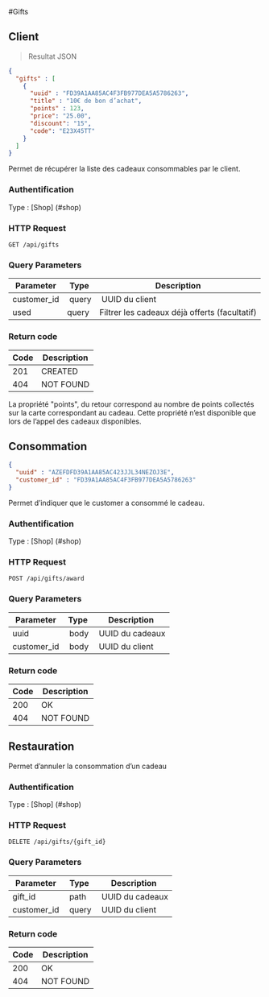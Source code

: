 #Gifts
## Client

>  Resultat JSON

```json
{
  "gifts" : [
    {
      "uuid" : "FD39A1AA85AC4F3FB977DEA5A5786263",
      "title" : "10€ de bon d’achat",
      "points" : 123,
      "price": "25.00",
      "discount": "15",
      "code": "E23X45TT"
    }
  ]
}
```

Permet de récupérer la liste des cadeaux consommables par le client.

### Authentification

Type : [Shop] (#shop)

### HTTP Request

`GET /api/gifts`

### Query Parameters

Parameter | Type | Description
--------- | --------- | -----------
customer_id | query | UUID du client
used | query | Filtrer les cadeaux déjà offerts (facultatif)

### Return code
Code | Description
------- | ---------
201 | CREATED
404 | NOT FOUND

<aside class="notice">
La propriété "points", du retour correspond au nombre de points collectés sur la carte correspondant au cadeau. Cette propriété n’est disponible que lors de l’appel des cadeaux disponibles.
</aside>


## Consommation

```json  
{
  "uuid" : "AZEFDFD39A1AA85AC423JJL34NEZOJ3E",
  "customer_id" : "FD39A1AA85AC4F3FB977DEA5A5786263"
}
```

Permet d’indiquer que le customer a consommé le cadeau.

### Authentification

Type : [Shop] (#shop)

### HTTP Request

`POST /api/gifts/award`

### Query Parameters

Parameter | Type | Description
--------- | --------- | -----------
uuid | body | UUID du cadeaux
customer_id | body | UUID du client


### Return code
Code | Description
------- | ---------
200 | OK
404 | NOT FOUND


## Restauration
Permet d’annuler la consommation d’un cadeau

### Authentification

Type : [Shop] (#shop)

### HTTP Request

`DELETE /api/gifts/{gift_id}`

### Query Parameters

Parameter | Type | Description
--------- | --------- | -----------
gift_id | path | UUID du cadeaux
customer_id | query | UUID du client


### Return code
Code | Description
------- | ---------
200 | OK
404 | NOT FOUND
